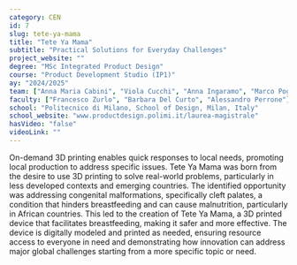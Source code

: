 ```yaml
---
category: CEN
id: 7
slug: tete-ya-mama
title: "Tete Ya Mama"
subtitle: "Practical Solutions for Everyday Challenges"
project_website: ""
degree: "MSc Integrated Product Design"
course: "Product Development Studio (IP1)"
ay: "2024/2025"
team: ["Anna Maria Cabini", "Viola Cucchi", "Anna Ingaramo", "Marco Poggianti", "Greta Tassi"]
faculty: ["Francesco Zurlo", "Barbara Del Curto", "Alessandro Perrone"]
school: "Politecnico di Milano, School of Design, Milan, Italy"
school_website: "www.productdesign.polimi.it/laurea-magistrale"
hasVideo: "false"
videoLink: ""
---
```


On-demand 3D printing enables quick responses to local needs, promoting local production to address specific issues. Tete Ya Mama was born from the desire to use 3D printing to solve real-world problems, particularly in less developed contexts and emerging countries. The identified opportunity was addressing congenital malformations, specifically cleft palates, a condition that hinders breastfeeding and can cause malnutrition, particularly in African countries. This led to the creation of Tete Ya Mama, a 3D printed device that facilitates breastfeeding, making it safer and more effective. The device is digitally modeled and printed as needed, ensuring resource access to everyone in need and demonstrating how innovation can address major global challenges starting from a more specific topic or need.
